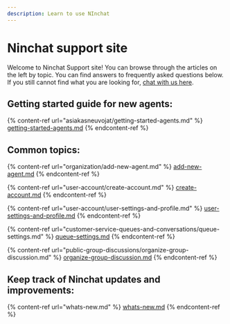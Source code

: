 ```yaml
---
description: Learn to use NInchat
---
```


# Ninchat support site

Welcome to Ninchat Support site! You can browse through the articles on the left by topic. You can find answers to frequently asked questions below. If you still cannot find what you are looking for, [chat with us here](https://ninchat.com/contact).

## Getting started guide for new agents:

{% content-ref url="asiakasneuvojat/getting-started-agents.md" %}
[getting-started-agents.md](asiakasneuvojat/getting-started-agents.md)
{% endcontent-ref %}

## Common topics:

{% content-ref url="organization/add-new-agent.md" %}
[add-new-agent.md](organization/add-new-agent.md)
{% endcontent-ref %}

{% content-ref url="user-account/create-account.md" %}
[create-account.md](user-account/create-account.md)
{% endcontent-ref %}

{% content-ref url="user-account/user-settings-and-profile.md" %}
[user-settings-and-profile.md](user-account/user-settings-and-profile.md)
{% endcontent-ref %}

{% content-ref url="customer-service-queues-and-conversations/queue-settings.md" %}
[queue-settings.md](customer-service-queues-and-conversations/queue-settings.md)
{% endcontent-ref %}

{% content-ref url="public-group-discussions/organize-group-discussion.md" %}
[organize-group-discussion.md](public-group-discussions/organize-group-discussion.md)
{% endcontent-ref %}

## &#x20;Keep track of Ninchat updates and improvements:

{% content-ref url="whats-new.md" %}
[whats-new.md](whats-new.md)
{% endcontent-ref %}
